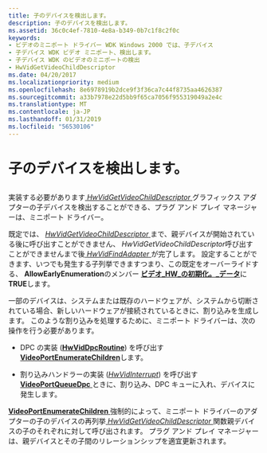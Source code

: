 ```yaml
---
title: 子のデバイスを検出します。
description: 子のデバイスを検出します。
ms.assetid: 36c0c4ef-7810-4e8a-b349-0b7c1f8c2f0c
keywords:
- ビデオのミニポート ドライバー WDK Windows 2000 では、子デバイス
- 子デバイス WDK ビデオ ミニポート、検出します。
- 子デバイス WDK のビデオのミニポートの検出
- HwVidGetVideoChildDescriptor
ms.date: 04/20/2017
ms.localizationpriority: medium
ms.openlocfilehash: 8e6978919b2dce9f3f36ca7c44f8735aa4626387
ms.sourcegitcommit: a33b7978e22d5bb9f65ca7056f955319049a2e4c
ms.translationtype: MT
ms.contentlocale: ja-JP
ms.lasthandoff: 01/31/2019
ms.locfileid: "56530106"
---
```

# <a name="detecting-child-devices"></a>子のデバイスを検出します。


## <span id="ddk_detecting_child_devices_gg"></span><span id="DDK_DETECTING_CHILD_DEVICES_GG"></span>


実装する必要があります[ *HwVidGetVideoChildDescriptor* ](https://msdn.microsoft.com/library/windows/hardware/ff567341)グラフィックス アダプターの子デバイスを検出することができる、プラグ アンド プレイ マネージャーは、ミニポート ドライバー。

既定では、 [ *HwVidGetVideoChildDescriptor* ](https://msdn.microsoft.com/library/windows/hardware/ff567341)まで、親デバイスが開始されている後に呼び出すことができません、 *HwVidGetVideoChildDescriptor*呼び出すことができませんまで後[ *HwVidFindAdapter* ](https://msdn.microsoft.com/library/windows/hardware/ff567332)が完了します。 設定することができます、いつでも発生する子列挙できますつまり、この既定をオーバーライドする、 **AllowEarlyEnumeration**のメンバー [**ビデオ\_HW\_の初期化。\_データ**](https://msdn.microsoft.com/library/windows/hardware/ff570505)に**TRUE**します。

一部のデバイスは、システムまたは既存のハードウェアが、システムから切断されている場合、新しいハードウェアが接続されているときに、割り込みを生成します。 このような割り込みを処理するために、ミニポート ドライバーは、次の操作を行う必要があります。

-   DPC の実装 ([**HwVidDpcRoutine**](https://msdn.microsoft.com/library/windows/hardware/ff567327)) を呼び出す[ **VideoPortEnumerateChildren**](https://msdn.microsoft.com/library/windows/hardware/ff570297)します。

-   割り込みハンドラーの実装 ([*HwVidInterrupt*](https://msdn.microsoft.com/library/windows/hardware/ff567349)) を呼び出す[ **VideoPortQueueDpc** ](https://msdn.microsoft.com/library/windows/hardware/ff570339)ときに、割り込み、DPC キューに入れ、デバイスに発生します。

[**VideoPortEnumerateChildren** ](https://msdn.microsoft.com/library/windows/hardware/ff570297)強制的によって、ミニポート ドライバーのアダプターの子のデバイスの再列挙[ *HwVidGetVideoChildDescriptor* ](https://msdn.microsoft.com/library/windows/hardware/ff567341)関数親デバイスの子のそれぞれに対して呼び出されます。 プラグ アンド プレイ マネージャーは、親デバイスとその子間のリレーションシップを適宜更新されます。

 

 





